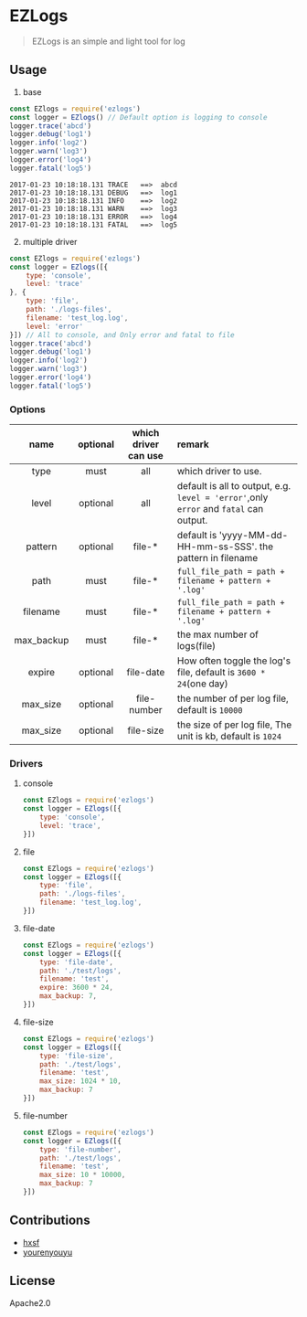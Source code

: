 # EZLogs

> EZLogs is an simple and light tool for log

## Usage

1. base
```javascript
const EZlogs = require('ezlogs')
const logger = EZlogs() // Default option is logging to console
logger.trace('abcd')
logger.debug('log1')
logger.info('log2')
logger.warn('log3')
logger.error('log4')
logger.fatal('log5')
```

```
2017-01-23 10:18:18.131 TRACE   ==>  abcd
2017-01-23 10:18:18.131 DEBUG   ==>  log1
2017-01-23 10:18:18.131 INFO    ==>  log2
2017-01-23 10:18:18.131 WARN    ==>  log3
2017-01-23 10:18:18.131 ERROR   ==>  log4
2017-01-23 10:18:18.131 FATAL   ==>  log5
```
2. multiple driver

```javascript
const EZlogs = require('ezlogs')
const logger = EZlogs([{
    type: 'console',
    level: 'trace'
}, {
    type: 'file',
    path: './logs-files',
    filename: 'test_log.log',
    level: 'error'
}]) // All to console, and Only error and fatal to file
logger.trace('abcd')
logger.debug('log1')
logger.info('log2')
logger.warn('log3')
logger.error('log4')
logger.fatal('log5')
```


### Options

| name | optional | which driver can use | remark |
| :---: | :---: | :---: | :------------------------- |
| type | must | all | which driver to use. |
| level | optional | all | default is all to output, e.g. `level = 'error'`,only `error` and `fatal` can output. |
| pattern | optional | file-* | default is 'yyyy-MM-dd-HH-mm-ss-SSS'. the pattern in filename |
| path | must | file-* | `full_file_path = path + filename + pattern + '.log'` |
| filename | must | file-* | `full_file_path = path + filename + pattern + '.log'` |
| max_backup | must | file-* | the max number of logs(file) |
| expire | optional | file-date | How often toggle the log's file, default is `3600 * 24`(one day)  |
| max_size | optional | file-number | the number of per log file, default is `10000` |
| max_size | optional | file-size | the size of per log file, The unit is kb, default is `1024` |

### Drivers

1. console

    ```javascript
    const EZlogs = require('ezlogs')
    const logger = EZlogs([{
        type: 'console',
        level: 'trace',
    }])
    ```

2. file

    ```javascript
    const EZlogs = require('ezlogs')
    const logger = EZlogs([{
        type: 'file',
        path: './logs-files',
        filename: 'test_log.log',
    }])
    ```

3. file-date

    ```javascript
    const EZlogs = require('ezlogs')
    const logger = EZlogs([{
        type: 'file-date',
        path: './test/logs',
        filename: 'test',
        expire: 3600 * 24,
        max_backup: 7,
    }])
    ```

4. file-size

    ```javascript
    const EZlogs = require('ezlogs')
    const logger = EZlogs([{
        type: 'file-size',
        path: './test/logs',
        filename: 'test',
        max_size: 1024 * 10,
        max_backup: 7
    }])
    ```

5. file-number

    ```javascript
    const EZlogs = require('ezlogs')
    const logger = EZlogs([{
        type: 'file-number',
        path: './test/logs',
        filename: 'test',
        max_size: 10 * 10000,
        max_backup: 7
    }])
    ```

## Contributions
- [hxsf](https://github.com/hxsf)
- [yourenyouyu](https://github.com/yourenyouyu)

## License
Apache2.0
